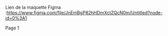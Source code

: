 Lien de la maquette Figma :https://www.figma.com/file/JnEmBgP82hHDmXctZQcN0m/Untitled?node-id=0%3A1

Page 1

